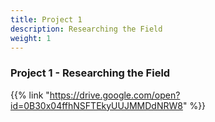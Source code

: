 ```yaml
---
title: Project 1    
description: Researching the Field
weight: 1
---
```


### Project 1 - Researching the Field

{{% link "https://drive.google.com/open?id=0B30x04ffhNSFTEkyUUJMMDdNRW8" %}}
